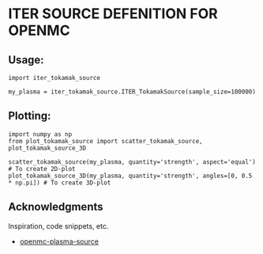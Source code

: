 # ITER SOURCE DEFENITION FOR OPENMC



## Usage:

```
import iter_tokamak_source

my_plasma = iter_tokamak_source.ITER_TokamakSource(sample_size=100000)
```
## Plotting:

```
import numpy as np
from plot_tokamak_source import scatter_tokamak_source, plot_tokamak_source_3D

scatter_tokamak_source(my_plasma, quantity='strength', aspect='equal') # To create 2D-plot
plot_tokamak_source_3D(my_plasma, quantity='strength', angles=[0, 0.5 * np.pi]) # To create 3D-plot
```

## Acknowledgments

Inspiration, code snippets, etc.
* [openmc-plasma-source](https://github.com/fusion-energy/openmc-plasma-source)
